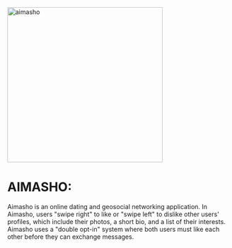 <img align="center" width="351" alt="aimasho" src="https://user-images.githubusercontent.com/69595881/234962649-3b316f59-3dea-4271-bb9a-814b685e71a0.PNG">

<h1 color="purple">AIMASHO:</h1>
<p1>Aimasho is an online dating and geosocial networking application. In Aimasho, users "swipe right" to like or "swipe left" to dislike other users' profiles, which include their photos, a short bio, and a list of their interests. Aimasho uses a "double opt-in" system where both users must like each other before they can exchange messages. </p1>


